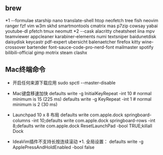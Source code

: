 ## brew
*1 --formulae
starship nano translate-shell htop neofetch tree fish neovim ranger fzf vim w3m skhd smartmontools cmatrix mas p7zip cowsay yabai youtube-dl pfetch tmux neomutt
*2 --cask
alacritty cheatsheet iina mpv teamviewer appcleaner karabiner-elements numi textsniper baidunetdisk daisydisk keycastr pdf-expert ubersicht balenaetcher firefox kitty wine-crossover bartender font-sauce-code-pro-nerd-font mailmaster spotify bilibili-official gimp motrix steam clashx

## Mac终端命令
* 开启任何来源下载应用
sudo spctl --master-disable

* Mac键盘移速加快
defaults write -g InitialKeyRepeat -int 10 # normal minimum is 15 (225 ms)
defaults write -g KeyRepeat -int 1 # normal minimum is 2 (30 ms)

* Launchpad 10 x 8 布局
defaults write com.apple.dock springboard-columns -int 10;defaults write com.apple.dock springboard-rows -int 8;defaults write com.apple.dock ResetLaunchPad -bool TRUE;killall Dock

* IdeaVim插件不支持长按连续滚动
*1. 全局设置：
defaults write -g ApplePressAndHoldEnabled -bool false
